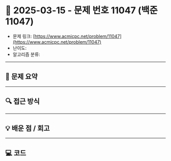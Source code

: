 # 📅 2025-03-15 - 문제 번호 11047 (백준 11047)

<!-- 문제 링크 -->
- 문제 링크: [https://www.acmicpc.net/problem/11047](https://www.acmicpc.net/problem/11047)
- 난이도: 
- 알고리즘 분류: 

---

## 📌 문제 요약 

---

## 🔍 접근 방식 

---

## 💡 배운 점 / 회고 

---

## 💻 코드
